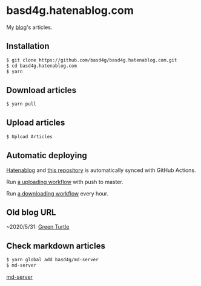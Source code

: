# basd4g.hatenablog.com

My [blog](https://basd4g.hatenablog.com)'s articles.

## Installation

```sh
$ git clone https://github.com/basd4g/basd4g.hatenablog.com.git
$ cd basd4g.hatenablog.com
$ yarn
```

## Download articles

```sh
$ yarn pull
```

## Upload articles

```sh
$ Upload Articles
```

## Automatic deploying

[Hatenablog](https://basd4g.hatenablog.com) and [this repository](https://github.com/basd4g/basd4g.hatenablog.com) is automatically synced with GitHub Actions.

Run [a uploading workflow](https://github.com/basd4g/basd4g.hatenablog.com/blob/master/.github/workflows/push.yaml) with push to master.

Run [a downloading workflow](https://github.com/basd4g/basd4g.hatenablog.com/blob/master/.github/workflows/pull.yaml) every hour.

## Old blog URL

~2020/5/31: [Green Turtle](https://blog.yammer.fun)

## Check markdown articles

```sh
$ yarn global add basd4g/md-server
$ md-server
```

[md-server](https://github.com/basd4g/md-server)

